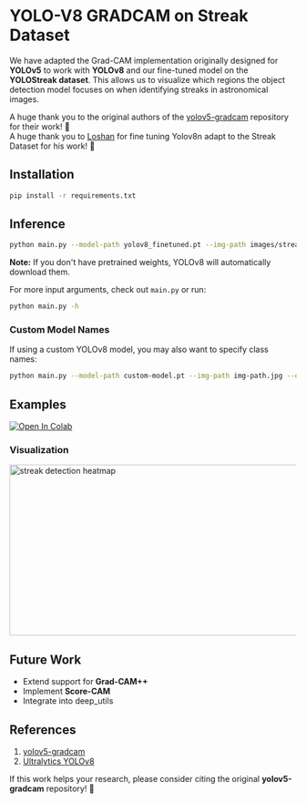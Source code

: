 # YOLO-V8 GRADCAM on Streak Dataset

We have adapted the Grad-CAM implementation originally designed for **YOLOv5** to work with **YOLOv8** and our fine-tuned model on the **YOLOStreak dataset**. This allows us to visualize which regions the object detection model focuses on when identifying streaks in astronomical images.

A huge thank you to the original authors of the [yolov5-gradcam](https://github.com/pooya-mohammadi/yolov5-gradcam) repository for their work! 🚀  
A huge thank you to [Loshan](https://github.com/LoshanRSN) for fine tuning Yolov8n adapt to the Streak Dataset for his work! 🚀

## **Installation**  
```bash
pip install -r requirements.txt
```

## **Inference**  
```bash
python main.py --model-path yolov8_finetuned.pt --img-path images/streak.jpg --output-dir outputs
```

**Note:** If you don't have pretrained weights, YOLOv8 will automatically download them.  

For more input arguments, check out `main.py` or run:  
```bash
python main.py -h
```

### **Custom Model Names**  
If using a custom YOLOv8 model, you may also want to specify class names:  
```bash
python main.py --model-path custom-model.pt --img-path img-path.jpg --output-dir outputs --names streak,cosmic_ray,debris
```

## **Examples**  
[![Open In Colab](https://colab.research.google.com/assets/colab-badge.svg)](https://colab.research.google.com/github/your-repo/yolov8-gradcam/blob/main.ipynb)

### **Visualization**  
<img src="outputs/streak-res.jpg" alt="streak detection heatmap" height="300" width="1200">  

## **Future Work**  
- Extend support for **Grad-CAM++**  
- Implement **Score-CAM**  
- Integrate into deep_utils  

## **References**  
1. [yolov5-gradcam](https://github.com/pooya-mohammadi/yolov5-gradcam)  
2. [Ultralytics YOLOv8](https://github.com/ultralytics/ultralytics)  

If this work helps your research, please consider citing the original **yolov5-gradcam** repository! 🚀


